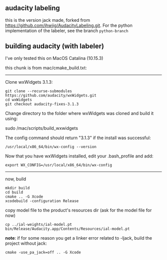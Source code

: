 
## audacity labeling 
this is the version jack made, forked from https://github.com/jhwiig/AudacityLabeling.git. For the python implementation of the labeler, see the branch `python-branch`

## building audacity (with labeler)
I've only tested this on MacOS Catalina (10.15.3)

this chunk is from mac/cmake_build.txt:

---
Clone wxWidgets 3.1.3:
```
git clone --recurse-submodules https://github.com/audacity/wxWidgets.git
cd wxWidgets
git checkout audacity-fixes-3.1.3
```
Change directory to the folder where wxWidgets was cloned and build it using:

sudo <path to Audacity source>/mac/scripts/build_wxwidgets

The config command should return "3.1.3" if the install was successful:
```
/usr/local/x86_64/bin/wx-config --version
```

Now that you have wxWidgets installed, edit your .bash_profile and add:
```
export WX_CONFIG=/usr/local/x86_64/bin/wx-config
```

---

now, build
```
mkdir build
cd build
cmake .. -G Xcode
xcodebuild -configuration Release
```

copy model file to the product's resources dir (ask for the model file for now)
```
cp ../ial-weights/ial-model.pt bin/Release/Audacity.app/Contents/Resources/ial-model.pt
```

__note__: if for some reason you get a linker error related to -ljack, build the project without jack:
```
cmake -use_pa_jack=off .. -G Xcode
```